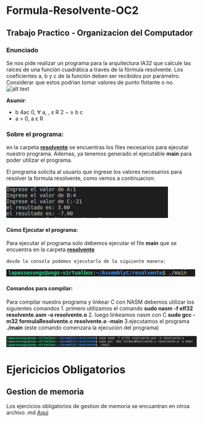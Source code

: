 # Formula-Resolvente-OC2
## Trabajo Practico - Organizacion del Computador

### Enunciado
Se nos pide realizar un programa para la arquitectura IA32 que calcule las raíces de una función
cuadrática a través de la fórmula resolvente. Los coeficientes a, b y c de la función
deben ser recibidos por parámetro. Considerar que estos podrían tomar valores de
punto flotante o no.
![alt text](https://es-static.z-dn.net/files/d60/e4e65602996580c4ebc38d24aca34754.png)


**Asumir**:
- b 4ac 0, ∀ a, , ε R
2 − ≥ b c
- a > 0, a ε R

### Sobre el programa:
   en la carpeta [**resolvente**](https://github.com/yairrb/Formula-Resolvente-OC2/tree/main/resolvente) se encuentras los files necesarios para ejecutar nuestro programa. Ademas, ya tenemos generado el ejecutable **main** para poder utilizar el programa.

   El programa solicita al usuario que ingrese los valores necesarios para resolver la formula resolvente, como vemos a continuacion:
   
   ![alt text](https://github.com/yairrb/Formula-Resolvente-OC2/blob/main/img/ejecucion.png)



#### Cómo Ejecutar el programa:
   Para ejecutar el programa solo debemos ejecutar el file **main** que se encuentra en la carpeta [**resolvente**](https://github.com/yairrb/Formula-Resolvente-OC2/tree/main/resolvente)
    
    desde la consola podemos ejecutarlo de la siguiente manera:
   ![alt text](https://github.com/yairrb/Formula-Resolvente-OC2/blob/main/img/ejecutar-main.png)

#### Comandos para compilar:
   Para compilar nuestro programa y linkear C con NASM debemos utilizar los siguientes comandos
      1. primero utilizamos el comando
      **sudo nasm -f elf32 resolvente.asm -o resolvente.o**
      2. luego linkeamos nasm con C
      **sudo gcc -m32 formulaResolvente.c resolvente.o -main**
      3.ejecutamos el programa
      **./main** (este comando comenzara la ejecucion del programa)
      
   ![alt text](https://github.com/yairrb/Formula-Resolvente-OC2/blob/main/img/compilacion.png)
  
  
  # Ejericicios Obligatorios
  ## Gestion de memoria
  Los ejercicios obligatorios de gestion de memoria se encuantran en otroa archivo .md [Aqui](https://github.com/yairrb/Formula-Resolvente-OC2/tree/main/ejercicios)
    
